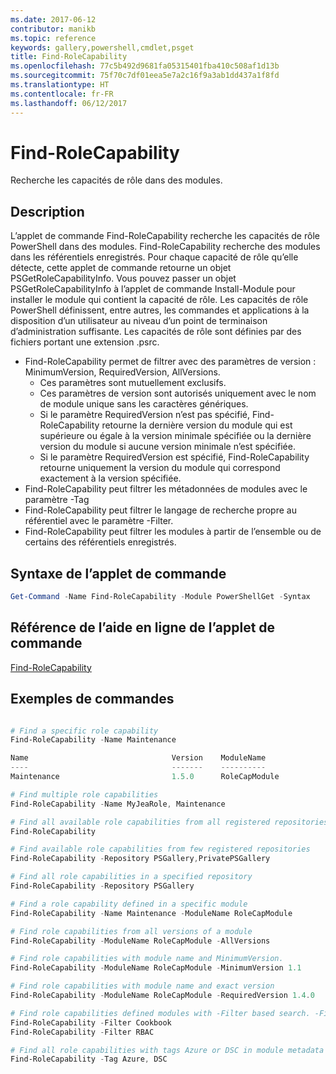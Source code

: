 ```yaml
---
ms.date: 2017-06-12
contributor: manikb
ms.topic: reference
keywords: gallery,powershell,cmdlet,psget
title: Find-RoleCapability
ms.openlocfilehash: 77c5b492d9681fa05315401fba410c508af1d13b
ms.sourcegitcommit: 75f70c7df01eea5e7a2c16f9a3ab1dd437a1f8fd
ms.translationtype: HT
ms.contentlocale: fr-FR
ms.lasthandoff: 06/12/2017
---
```

<a id="find-rolecapability" class="xliff"></a>
# Find-RoleCapability

Recherche les capacités de rôle dans des modules.

<a id="description" class="xliff"></a>
## Description
L’applet de commande Find-RoleCapability recherche les capacités de rôle PowerShell dans des modules. Find-RoleCapability recherche des modules dans les référentiels enregistrés. Pour chaque capacité de rôle qu’elle détecte, cette applet de commande retourne un objet PSGetRoleCapabilityInfo. Vous pouvez passer un objet PSGetRoleCapabilityInfo à l’applet de commande Install-Module pour installer le module qui contient la capacité de rôle.
Les capacités de rôle PowerShell définissent, entre autres, les commandes et applications à la disposition d’un utilisateur au niveau d’un point de terminaison d’administration suffisante. Les capacités de rôle sont définies par des fichiers portant une extension .psrc.

- Find-RoleCapability permet de filtrer avec des paramètres de version : MinimumVersion, RequiredVersion, AllVersions.
  - Ces paramètres sont mutuellement exclusifs.
  - Ces paramètres de version sont autorisés uniquement avec le nom de module unique sans les caractères génériques.
  - Si le paramètre RequiredVersion n’est pas spécifié, Find-RoleCapability retourne la dernière version du module qui est supérieure ou égale à la version minimale spécifiée ou la dernière version du module si aucune version minimale n’est spécifiée.
  - Si le paramètre RequiredVersion est spécifié, Find-RoleCapability retourne uniquement la version du module qui correspond exactement à la version spécifiée.
- Find-RoleCapability peut filtrer les métadonnées de modules avec le paramètre -Tag
- Find-RoleCapability peut filtrer le langage de recherche propre au référentiel avec le paramètre -Filter.
- Find-RoleCapability peut filtrer les modules à partir de l’ensemble ou de certains des référentiels enregistrés.

<a id="cmdlet-syntax" class="xliff"></a>
## Syntaxe de l’applet de commande
```powershell
Get-Command -Name Find-RoleCapability -Module PowerShellGet -Syntax
```

<a id="cmdlet-online-help-reference" class="xliff"></a>
## Référence de l’aide en ligne de l’applet de commande

[Find-RoleCapability](http://go.microsoft.com/fwlink/?LinkId=718029)

<a id="example-commands" class="xliff"></a>
## Exemples de commandes
```powershell

# Find a specific role capability
Find-RoleCapability -Name Maintenance

Name                                Version    ModuleName                          Repository
----                                -------    ----------                          ----------
Maintenance                         1.5.0      RoleCapModule                       PrivatePSGallery

# Find multiple role capabilities
Find-RoleCapability -Name MyJeaRole, Maintenance

# Find all available role capabilities from all registered repositories
Find-RoleCapability

# Find available role capabilities from few registered repositories
Find-RoleCapability -Repository PSGallery,PrivatePSGallery

# Find all role capabilities in a specified repository
Find-RoleCapability -Repository PSGallery

# Find a role capability defined in a specific module
Find-RoleCapability -Name Maintenance -ModuleName RoleCapModule

# Find role capabilities from all versions of a module
Find-RoleCapability -ModuleName RoleCapModule -AllVersions

# Find role capabilities with module name and MinimumVersion.
Find-RoleCapability -ModuleName RoleCapModule -MinimumVersion 1.1

# Find role capabilities with module name and exact version
Find-RoleCapability -ModuleName RoleCapModule -RequiredVersion 1.4.0

# Find role capabilities defined modules with -Filter based search. -Filter searches in description and module names
Find-RoleCapability -Filter Cookbook
Find-RoleCapability -Filter RBAC

# Find all role capabilities with tags Azure or DSC in module metadata
Find-RoleCapability -Tag Azure, DSC

```

